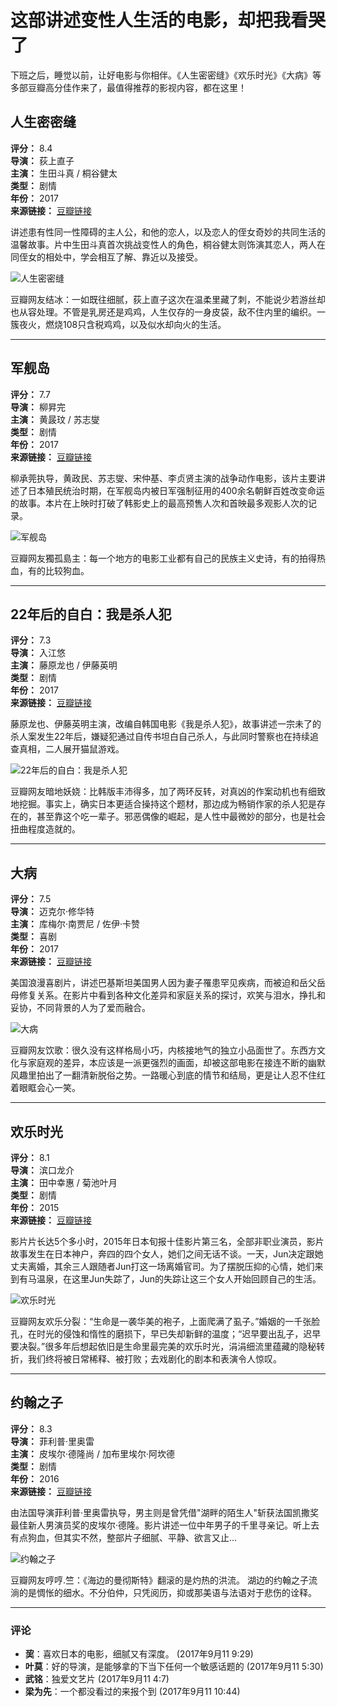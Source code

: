 # 这部讲述变性人生活的电影，却把我看哭了

下班之后，睡觉以前，让好电影与你相伴。《人生密密缝》《欢乐时光》《大病》等多部豆瓣高分佳作来了，最值得推荐的影视内容，都在这里！

## 人生密密缝
**评分：** 8.4  
**导演：** 荻上直子  
**主演：** 生田斗真 / 桐谷健太  
**类型：** 剧情  
**年份：** 2017  
**来源链接：** [豆瓣链接](https://movie.douban.com/subject/26754513/)

讲述患有性同一性障碍的主人公，和他的恋人，以及恋人的侄女奇妙的共同生活的温馨故事。片中生田斗真首次挑战变性人的角色，桐谷健太则饰演其恋人，两人在同侄女的相处中，学会相互了解、靠近以及接受。

![人生密密缝](https://img1.doubanio.com/view/photo/raw/public/p2408071889.jpg)

豆瓣网友结冰：一如既往细腻，荻上直子这次在温柔里藏了刺，不能说少若游丝却也从容处理。不管是乳房还是鸡鸡，人生仅存的一身皮袋，敌不住内里的编织。一簇夜火，燃烧108只含税鸡鸡，以及似水却向火的生活。

---

## 军舰岛
**评分：** 7.7  
**导演：** 柳昇完  
**主演：** 黄晸玟 / 苏志燮  
**类型：** 剧情  
**年份：** 2017  
**来源链接：** [豆瓣链接](https://movie.douban.com/subject/26445216/)

柳承莞执导，黄政民、苏志燮、宋仲基、李贞贤主演的战争动作电影，该片主要讲述了日本殖民统治时期，在军舰岛内被日军强制征用的400余名朝鲜百姓改变命运的故事。本片在上映时打破了韩影史上的最高预售人次和首映最多观影人次的记录。

![军舰岛](https://img3.doubanio.com/view/photo/raw/public/p2461848486.jpg)

豆瓣网友獨孤島主：每一个地方的电影工业都有自己的民族主义史诗，有的拍得热血，有的比较狗血。

---

## 22年后的自白：我是杀人犯
**评分：** 7.3  
**导演：** 入江悠  
**主演：** 藤原龙也 / 伊藤英明  
**类型：** 剧情  
**年份：** 2017  
**来源链接：** [豆瓣链接](https://movie.douban.com/subject/26835911/)

藤原龙也、伊藤英明主演，改编自韩国电影《我是杀人犯》，故事讲述一宗未了的杀人案发生22年后，嫌疑犯通过自传书坦白自己杀人，与此同时警察也在持续追查真相，二人展开猫鼠游戏。

![22年后的自白：我是杀人犯](https://img3.doubanio.com/view/photo/raw/public/p2392766726.jpg)

豆瓣网友暗地妖娆：比韩版丰沛得多，加了两环反转，对真凶的作案动机也有细致地挖掘。事实上，确实日本更适合操持这个题材，那边成为畅销作家的杀人犯是存在的，甚至靠这个吃一辈子。邪恶偶像的崛起，是人性中最微妙的部分，也是社会扭曲程度造就的。

---

## 大病
**评分：** 7.5  
**导演：** 迈克尔·修华特  
**主演：** 库梅尔·南贾尼 / 佐伊·卡赞  
**类型：** 喜剧  
**年份：** 2017  
**来源链接：** [豆瓣链接](https://movie.douban.com/subject/26884892/)

美国浪漫喜剧片，讲述巴基斯坦美国男人因为妻子罹患罕见疾病，而被迫和岳父岳母修复关系。在影片中看到各种文化差异和家庭关系的探讨，欢笑与泪水，挣扎和妥协，不同背景的人为了爱而融合。

![大病](https://img1.doubanio.com/view/photo/raw/public/p2498341627.jpg)

豆瓣网友饮歌：很久没有这样格局小巧，内核接地气的独立小品面世了。东西方文化与家庭观的差异，本应该是一派更强烈的画面，却被这部电影在接连不断的幽默风趣里拍出了一翻清新脱俗之势。一路暖心到底的情节和结局，更是让人忍不住红着眼眶会心一笑。

---

## 欢乐时光
**评分：** 8.1  
**导演：** 滨口龙介  
**主演：** 田中幸惠 / 菊池叶月  
**类型：** 剧情  
**年份：** 2015  
**来源链接：** [豆瓣链接](https://movie.douban.com/subject/26550176/)

影片片长达5个多小时，2015年日本旬报十佳影片第三名，全部非职业演员，影片故事发生在日本神户，奔四的四个女人，她们之间无话不谈。一天，Jun决定跟她丈夫离婚，其余三人跟随者Jun打这一场离婚官司。为了摆脱压抑的心情，她们来到有马温泉，在这里Jun失踪了，Jun的失踪让这三个女人开始回顾自己的生活。

![欢乐时光](https://img1.doubanio.com/view/photo/raw/public/p2275527787.jpg)

豆瓣网友欢乐分裂：“生命是一袭华美的袍子，上面爬满了虱子。”婚姻的一千张脸孔，在时光的侵蚀和惰性的磨损下，早已失却新鲜的温度；“迟早要出乱子，迟早要决裂。”很多年后想起依旧是生命里最完美的欢乐时光，涓涓细流里蕴藏的隐秘转折，我们终将被日常稀释、被打败；去戏剧化的剧本和表演令人惊叹。

---

## 约翰之子
**评分：** 8.3  
**导演：** 菲利普·里奥雷  
**主演：** 皮埃尔·德隆尚 / 加布里埃尔·阿坎德  
**类型：** 剧情  
**年份：** 2016  
**来源链接：** [豆瓣链接](https://movie.douban.com/subject/26420626/)

由法国导演菲利普·里奥雷执导，男主则是曾凭借"湖畔的陌生人"斩获法国凯撒奖最佳新人男演员奖的皮埃尔·德隆。影片讲述一位中年男子的千里寻亲记。听上去有点狗血，但其实不然，整部片子细腻、平静、欲言又止...

![约翰之子](https://img3.doubanio.com/view/photo/raw/public/p2377583210.jpg)

豆瓣网友哼哼.竺：《海边的曼彻斯特》翻滚的是灼热的洪流。 湖边的约翰之子流淌的是惆怅的细水。不分伯仲，只凭阅历，抑或那美语与法语对于悲伤的诠释。

---

### 评论
- **巭**：喜欢日本的电影，细腻又有深度。 (2017年9月11 9:29)
- **叶莫**：好的导演，是能够拿的下当下任何一个敏感话题的 (2017年9月11 5:30)
- **武铭**：独爱文艺片 (2017年9月11 4:7)
- **梁为先**：一个都没看过的来报个到 (2017年9月11 10:44)